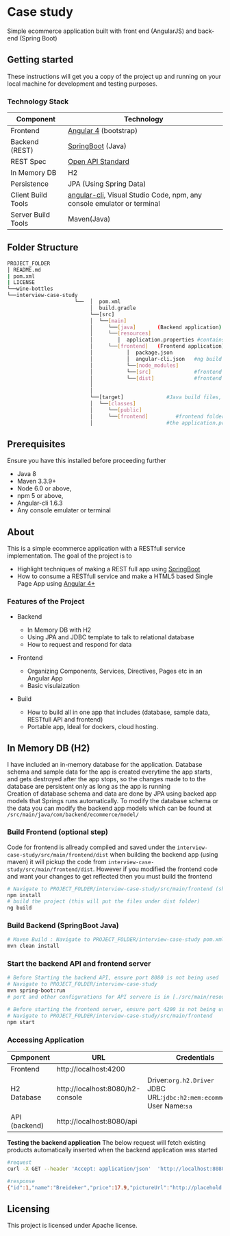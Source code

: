 # Case study
Simple ecommerce application built with front end (AngularJS) and back-end (Spring Boot)

## Getting started
These instructions will get you a copy of the project up and running on your local machine for development and testing purposes.

### Technology Stack
Component         | Technology
---               | ---
Frontend          | [Angular 4](https://github.com/angular/angular) (bootstrap)
Backend (REST)    | [SpringBoot](https://projects.spring.io/spring-boot) (Java)
REST Spec         | [Open API Standard](https://www.openapis.org/) 
In Memory DB      | H2 
Persistence       | JPA (Using Spring Data)
Client Build Tools| [angular-cli](https://github.com/angular/angular-cli), Visual Studio Code, npm, any console emulator or terminal
Server Build Tools| Maven(Java) 

## Folder Structure
```bash
PROJECT_FOLDER
│ README.md
| pom.xml 
| LICENSE 
└──wine-bottles
└──interview-case-study
                      └──  │  pom.xml           
                           │  build.gradle
                           └──[src]      
                           │  └──[main]      
                           │     └──[java]       (Backend application)
                           │     └──[resources]
                           │        │  application.properties #contains springboot cofigurations
                           │     └──[frontend]   (Frontend application)
                           │           │  package.json     
                           │           │  angular-cli.json   #ng build configurations)
                           │           └──[node_modules]
                           │           └──[src]              #frontend source files
                           │           └──[dist]             #frontend build files, auto-created after running angular build: ng -build
                           │     
                           │
                           └──[target]              #Java build files, auto-created after running java build: mvn install
                           │  └──[classes]
                           │     └──[public]
                           │     └──[frontend]         #frontend folder is created by (maven/gradle) which copies frontend/dist folder 
                           │                        #the application.properties file list frontend as a resource folder 

```
## Prerequisites
Ensure you have this installed before proceeding further
- Java 8
- Maven 3.3.9+ 
- Node 6.0 or above,  
- npm 5 or above,   
- Angular-cli 1.6.3
- Any console emulater or terminal

## About
This is a simple ecommerce application with a RESTfull service implementation.
The goal of the project is to 
- Highlight techniques of making a REST full app using [SpringBoot](https://projects.spring.io/spring-boot)
- How to consume a RESTfull service and make a HTML5 based Single Page App using [Angular 4+](https://github.com/angular/angular)

### Features of the Project
* Backend
  * In Memory DB with H2 
  * Using JPA and JDBC template to talk to relational database
  * How to request and respond for data 

* Frontend
  * Organizing Components, Services, Directives, Pages etc in an Angular App
  * Basic visulaization

* Build
  * How to build all in one app that includes (database, sample data, RESTfull API and frontend)
  * Portable app, Ideal for dockers, cloud hosting.

## In Memory DB (H2)
I have included an in-memory database for the application. Database schema and sample data for the app is created everytime the app starts, and gets destroyed after the app stops, so the changes made to to the database are persistent only as long as the app is running
<br/>
Creation of database schema and data are done by JPA using backed app models that Springs runs automatically. 
To modify the database schema or the data you can modify the backend app models which can be found at `/src/main/java/com/backend/ecommerce/model/`

### Build Frontend (optional step)
Code for frontend is allready compiled and saved under the ```interview-case-study/src/main/frontend/dist``` 
when building the backend app (using maven) it will pickup the code from ```interview-case-study/src/main/frontend/dist```. However if you modified the frontend code and want your changes to get reflected then you must build the frontend 
```bash
# Navigate to PROJECT_FOLDER/interview-case-study/src/main/frontend (should contain package.json )
npm install
# build the project (this will put the files under dist folder)
ng build
```

### Build Backend (SpringBoot Java)
```bash
# Maven Build : Navigate to PROJECT_FOLDER/interview-case-study pom.xml is present 
mvn clean install
```

### Start the backend API and frontend server
```bash
# Before Starting the backend API, ensure port 8080 is not being used
# Navigate to PROJECT_FOLDER/interview-case-study
mvn spring-boot:run
# port and other configurations for API servere is in [./src/main/resources/application.properties](/src/main/resources/application.properties) file

# Before starting the frontend server, ensure port 4200 is not being used.
# Navigate to PROJECT_FOLDER/interview-case-study/src/main/frontend
npm start
```

### Accessing Application
Cpmponent         | URL                                      | Credentials
---               | ---                                      | ---
Frontend          |  http://localhost:4200                   | 
H2 Database       |  http://localhost:8080/h2-console        |  Driver:`org.h2.Driver` <br/> JDBC URL:`jdbc:h2:mem:ecommercedb` <br/> User Name:`sa`
API (backend)     |  http://localhost:8080/api               | 

**Testing the backend application** 
The below request will fetch existing products automatically inserted when the backend application was started

```bash
#request
curl -X GET --header 'Accept: application/json'  'http://localhost:8080/api/products'

#response
{"id":1,"name":"Breideker","price":17.9,"pictureUrl":"http://placehold.it/200x100"},{"id":2,"name":"Chardonnay","price":18.9,"pictureUrl":"http://placehold.it/200x100"},{"id":3,"name":"Gewurztraminer","price":22.9,"pictureUrl":"http://placehold.it/200x100"},{"id":4,"name":"Hukapapa Dessert Riesling","price":21.9,"pictureUrl":"http://placehold.it/200x100"},{"id":5,"name":"Late Harvest","price":21.9,"pictureUrl":"http://placehold.it/200x100"},{"id":6,"name":"Mirumiru (TM) Reserve","price":28.9,"pictureUrl":"http://placehold.it/200x100"},{"id":7,"name":"Mirumiru (TM) Rose","price":34.0,"pictureUrl":"http://placehold.it/200x100"},{"id":8,"name":"Pinota Gris","price":18.9,"pictureUrl":"http://placehold.it/200x100"},{"id":9,"name":"Pinota Noir","price":28.9,"pictureUrl":"http://placehold.it/200x100"}
```

## Licensing
This project is licensed under Apache license. 



 
